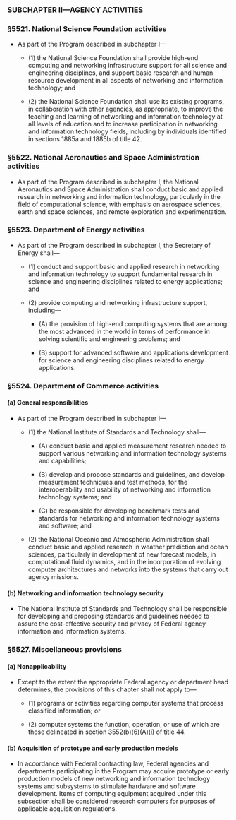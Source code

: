 ### SUBCHAPTER II—AGENCY ACTIVITIES

### §5521. National Science Foundation activities
* As part of the Program described in subchapter I—

  * (1) the National Science Foundation shall provide high-end computing and networking infrastructure support for all science and engineering disciplines, and support basic research and human resource development in all aspects of networking and information technology; and

  * (2) the National Science Foundation shall use its existing programs, in collaboration with other agencies, as appropriate, to improve the teaching and learning of networking and information technology at all levels of education and to increase participation in networking and information technology fields, including by individuals identified in sections 1885a and 1885b of title 42.

### §5522. National Aeronautics and Space Administration activities
* As part of the Program described in subchapter I, the National Aeronautics and Space Administration shall conduct basic and applied research in networking and information technology, particularly in the field of computational science, with emphasis on aerospace sciences, earth and space sciences, and remote exploration and experimentation.

### §5523. Department of Energy activities
* As part of the Program described in subchapter I, the Secretary of Energy shall—

  * (1) conduct and support basic and applied research in networking and information technology to support fundamental research in science and engineering disciplines related to energy applications; and

  * (2) provide computing and networking infrastructure support, including—

    * (A) the provision of high-end computing systems that are among the most advanced in the world in terms of performance in solving scientific and engineering problems; and

    * (B) support for advanced software and applications development for science and engineering disciplines related to energy applications.

### §5524. Department of Commerce activities
#### (a) General responsibilities
* As part of the Program described in subchapter I—

  * (1) the National Institute of Standards and Technology shall—

    * (A) conduct basic and applied measurement research needed to support various networking and information technology systems and capabilities;

    * (B) develop and propose standards and guidelines, and develop measurement techniques and test methods, for the interoperability and usability of networking and information technology systems; and

    * (C) be responsible for developing benchmark tests and standards for networking and information technology systems and software; and


  * (2) the National Oceanic and Atmospheric Administration shall conduct basic and applied research in weather prediction and ocean sciences, particularly in development of new forecast models, in computational fluid dynamics, and in the incorporation of evolving computer architectures and networks into the systems that carry out agency missions.

#### (b) Networking and information technology security
* The National Institute of Standards and Technology shall be responsible for developing and proposing standards and guidelines needed to assure the cost-effective security and privacy of Federal agency information and information systems.

### §5527. Miscellaneous provisions
#### (a) Nonapplicability
* Except to the extent the appropriate Federal agency or department head determines, the provisions of this chapter shall not apply to—

  * (1) programs or activities regarding computer systems that process classified information; or

  * (2) computer systems the function, operation, or use of which are those delineated in section 3552(b)(6)(A)(i) of title 44.

#### (b) Acquisition of prototype and early production models
* In accordance with Federal contracting law, Federal agencies and departments participating in the Program may acquire prototype or early production models of new networking and information technology systems and subsystems to stimulate hardware and software development. Items of computing equipment acquired under this subsection shall be considered research computers for purposes of applicable acquisition regulations.